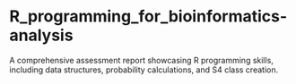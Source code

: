 # R_programming_for_bioinformatics-analysis
 A comprehensive assessment report showcasing R programming skills, including data structures, probability calculations, and S4 class creation.
